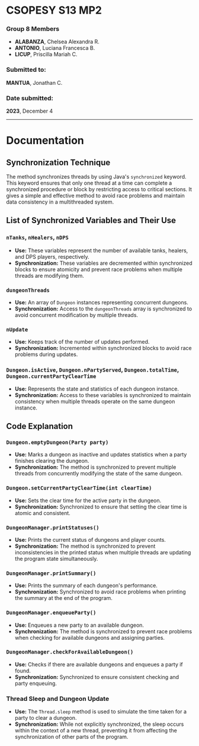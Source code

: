 # CSOPESY S13 MP2

### Group 8 Members
- **ALABANZA**, Chelsea Alexandra R.
- **ANTONIO**, Luciana Francesca B.
- **LICUP**, Priscilla Mariah C.

### Submitted to:
**MANTUA**, Jonathan C. 

### Date submitted:
**2023**, December 4

---
# Documentation

## Synchronization Technique

The method synchronizes threads by using Java's `synchronized` keyword. This keyword ensures that only one thread at a time can complete a synchronized procedure or block by restricting access to critical sections. It gives a simple and effective method to avoid race problems and maintain data consistency in a multithreaded system.

## List of Synchronized Variables and Their Use

### `nTanks`, `nHealers`, `nDPS`
- **Use:** These variables represent the number of available tanks, healers, and DPS players, respectively.
- **Synchronization:** These variables are decremented within synchronized blocks to ensure atomicity and prevent race problems when multiple threads are modifying them.

### `dungeonThreads`
- **Use:** An array of `Dungeon` instances representing concurrent dungeons.
- **Synchronization:** Access to the `dungeonThreads` array is synchronized to avoid concurrent modification by multiple threads.

### `nUpdate`
- **Use:** Keeps track of the number of updates performed.
- **Synchronization:** Incremented within synchronized blocks to avoid race problems during updates.

### `Dungeon.isActive`, `Dungeon.nPartyServed`, `Dungeon.totalTime`, `Dungeon.currentPartyClearTime`
- **Use:** Represents the state and statistics of each dungeon instance.
- **Synchronization:** Access to these variables is synchronized to maintain consistency when multiple threads operate on the same dungeon instance.

## Code Explanation

### `Dungeon.emptyDungeon(Party party)`
- **Use:** Marks a dungeon as inactive and updates statistics when a party finishes clearing the dungeon.
- **Synchronization:** The method is synchronized to prevent multiple threads from concurrently modifying the state of the same dungeon.

### `Dungeon.setCurrentPartyClearTime(int clearTime)`
- **Use:** Sets the clear time for the active party in the dungeon.
- **Synchronization:** Synchronized to ensure that setting the clear time is atomic and consistent.

### `DungeonManager.printStatuses()`
- **Use:** Prints the current status of dungeons and player counts.
- **Synchronization:** The method is synchronized to prevent inconsistencies in the printed status when multiple threads are updating the program state simultaneously.

### `DungeonManager.printSummary()`
- **Use:** Prints the summary of each dungeon's performance.
- **Synchronization:** Synchronized to avoid race problems when printing the summary at the end of the program.

### `DungeonManager.enqueueParty()`
- **Use:** Enqueues a new party to an available dungeon.
- **Synchronization:** The method is synchronized to prevent race problems when checking for available dungeons and assigning parties.

### `DungeonManager.checkForAvailableDungeon()`
- **Use:** Checks if there are available dungeons and enqueues a party if found.
- **Synchronization:** Synchronized to ensure consistent checking and party enqueuing.

### Thread Sleep and Dungeon Update
- **Use:** The `Thread.sleep` method is used to simulate the time taken for a party to clear a dungeon.
- **Synchronization:** While not explicitly synchronized, the sleep occurs within the context of a new thread, preventing it from affecting the synchronization of other parts of the program.

